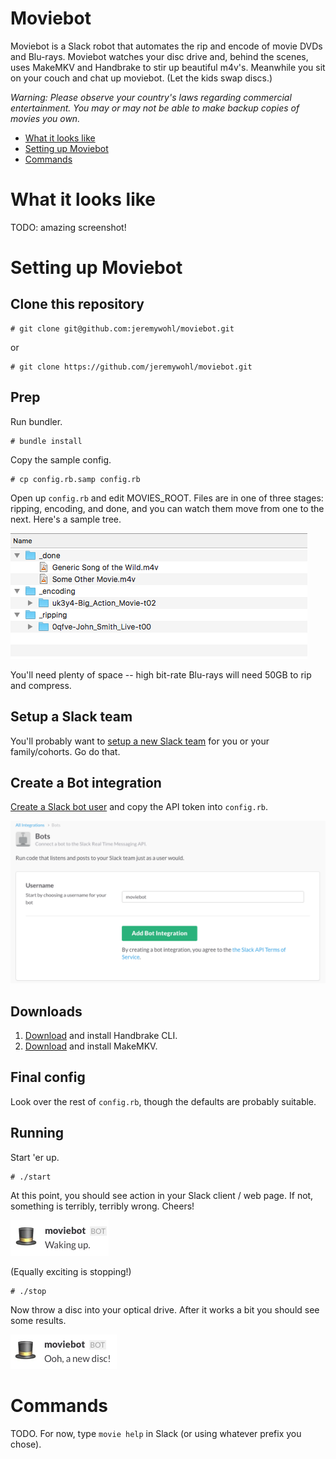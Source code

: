 Moviebot
========

Moviebot is a Slack robot that automates the rip and encode of movie DVDs and Blu-rays.  Moviebot watches your disc drive and, behind the scenes, uses MakeMKV and Handbrake to stir up beautiful m4v's.  Meanwhile you sit on your couch and chat up moviebot.  (Let the kids swap discs.)

_Warning: Please observe your country's laws regarding commercial entertainment.  You may or may not be able to make backup copies of movies you own._

  * [What it looks like](#what-it-looks-like)
  * [Setting up Moviebot](#setting-up-moviebot)
  * [Commands](#commands)

# What it looks like

TODO: amazing screenshot!

# Setting up Moviebot

## Clone this repository

    # git clone git@github.com:jeremywohl/moviebot.git

or

    # git clone https://github.com/jeremywohl/moviebot.git

## Prep

Run bundler.

    # bundle install

Copy the sample config.

    # cp config.rb.samp config.rb

Open up `config.rb` and edit MOVIES_ROOT.  Files are in one of three stages: ripping, encoding, and done, and you can watch them move from one to the next.  Here's a sample tree.

![](docs/folders.png)

You'll need plenty of space -- high bit-rate Blu-rays will need 50GB to rip and compress.

## Setup a Slack team

You'll probably want to [setup a new Slack team](https://slack.com/create) for you or your family/cohorts.  Go do that.

## Create a Bot integration

[Create a Slack bot user](https://my.slack.com/services/new/bot) and copy the API token into `config.rb`.

![](docs/newbot.png)

## Downloads

1. [Download](https://handbrake.fr/downloads2.php) and install Handbrake CLI.
2. [Download](http://www.makemkv.com/download/) and install MakeMKV.

## Final config

Look over the rest of `config.rb`, though the defaults are probably suitable.

## Running

Start 'er up.

    # ./start

At this point, you should see action in your Slack client / web page.  If not, something is terribly, terribly wrong.  Cheers!

![](docs/wakingup.png)

(Equally exciting is stopping!)

    # ./stop

Now throw a disc into your optical drive.  After it works a bit you should see some results.

![](docs/newdisc.png)

# Commands

TODO.  For now, type `movie help` in Slack (or using whatever prefix you chose).
